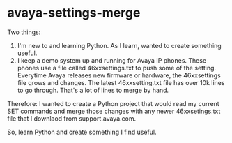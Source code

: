 # avaya-settings-merge
Two things:
1. I'm new to and learning Python. As I learn, wanted to create something useful.
2. I keep a demo system up and running for Avaya IP phones. These phones use a file called 46xxsettings.txt to push some of the setting. Everytime Avaya releases new firmware or hardware, the 46xxsettings file grows and changes. The latest 46xxsetting.txt file has over 10k lines to go through. That's a lot of lines to merge by hand.

Therefore:
I wanted to create a Python project that would read my current SET commands and merge those changes with any newer 46xxsetings.txt file that I downlaod from support.avaya.com.

So, learn Python and create something I find useful.
